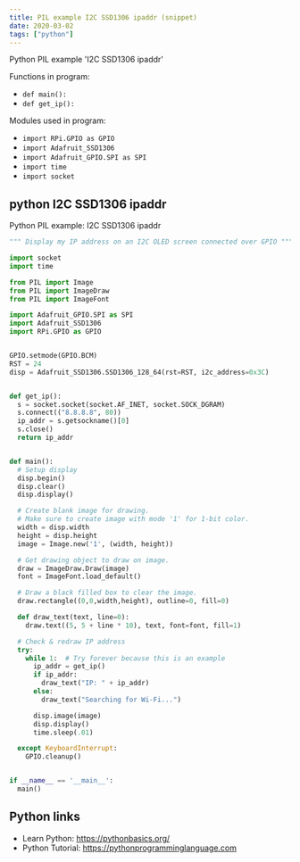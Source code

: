```yaml
---
title: PIL example I2C SSD1306 ipaddr (snippet)
date: 2020-03-02
tags: ["python"]
---
```

Python PIL example 'I2C SSD1306 ipaddr'

Functions in program: 
* `def main():`
* `def get_ip():`

Modules used in program: 
* `import RPi.GPIO as GPIO`
* `import Adafruit_SSD1306`
* `import Adafruit_GPIO.SPI as SPI`
* `import time`
* `import socket`

## python I2C SSD1306 ipaddr

Python PIL example: I2C SSD1306 ipaddr

```python
""" Display my IP address on an I2C OLED screen connected over GPIO """

import socket
import time

from PIL import Image
from PIL import ImageDraw
from PIL import ImageFont

import Adafruit_GPIO.SPI as SPI
import Adafruit_SSD1306
import RPi.GPIO as GPIO


GPIO.setmode(GPIO.BCM)
RST = 24
disp = Adafruit_SSD1306.SSD1306_128_64(rst=RST, i2c_address=0x3C)


def get_ip():
  s = socket.socket(socket.AF_INET, socket.SOCK_DGRAM)
  s.connect(("8.8.8.8", 80))
  ip_addr = s.getsockname()[0]
  s.close()
  return ip_addr


def main():
  # Setup display
  disp.begin()
  disp.clear()
  disp.display()

  # Create blank image for drawing.
  # Make sure to create image with mode '1' for 1-bit color.
  width = disp.width
  height = disp.height
  image = Image.new('1', (width, height))

  # Get drawing object to draw on image.
  draw = ImageDraw.Draw(image)
  font = ImageFont.load_default()

  # Draw a black filled box to clear the image.
  draw.rectangle((0,0,width,height), outline=0, fill=0)

  def draw_text(text, line=0):
    draw.text((5, 5 + line * 10), text, font=font, fill=1)

  # Check & redraw IP address
  try:
    while 1:  # Try forever because this is an example
      ip_addr = get_ip()
      if ip_addr:
        draw_text("IP: " + ip_addr)
      else:
        draw_text("Searching for Wi-Fi...")

      disp.image(image)
      disp.display()
      time.sleep(.01)

  except KeyboardInterrupt:
    GPIO.cleanup()


if __name__ == '__main__':
  main()

```

## Python links

- Learn Python: https://pythonbasics.org/
- Python Tutorial: https://pythonprogramminglanguage.com
